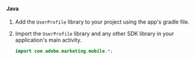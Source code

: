 #### Java

1. Add the `UserProfile` library to your project using the app's gradle file.
2. Import the `UserProfile` library and any other SDK library in your application's main activity.

   ```java
   import com.adobe.marketing.mobile.*;
   ```